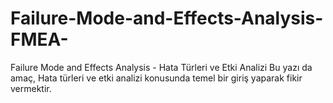 # Failure-Mode-and-Effects-Analysis-FMEA-
Failure Mode and Effects Analysis - Hata Türleri ve Etki Analizi
Bu yazı da amaç, Hata türleri ve etki analizi konusunda temel bir giriş yaparak fikir vermektir. 
